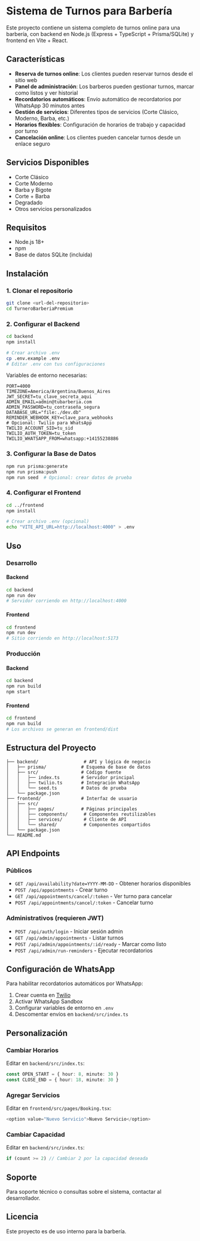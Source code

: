 # Sistema de Turnos para Barbería

Este proyecto contiene un sistema completo de turnos online para una barbería, con backend en Node.js (Express + TypeScript + Prisma/SQLite) y frontend en Vite + React.

## Características

- **Reserva de turnos online**: Los clientes pueden reservar turnos desde el sitio web
- **Panel de administración**: Los barberos pueden gestionar turnos, marcar como listos y ver historial
- **Recordatorios automáticos**: Envío automático de recordatorios por WhatsApp 30 minutos antes
- **Gestión de servicios**: Diferentes tipos de servicios (Corte Clásico, Moderno, Barba, etc.)
- **Horarios flexibles**: Configuración de horarios de trabajo y capacidad por turno
- **Cancelación online**: Los clientes pueden cancelar turnos desde un enlace seguro

## Servicios Disponibles

- Corte Clásico
- Corte Moderno
- Barba y Bigote
- Corte + Barba
- Degradado
- Otros servicios personalizados

## Requisitos

- Node.js 18+
- npm
- Base de datos SQLite (incluida)

## Instalación

### 1. Clonar el repositorio
```bash
git clone <url-del-repositorio>
cd TurneroBarberiaPremium
```

### 2. Configurar el Backend
```bash
cd backend
npm install

# Crear archivo .env
cp .env.example .env
# Editar .env con tus configuraciones
```

Variables de entorno necesarias:
```env
PORT=4000
TIMEZONE=America/Argentina/Buenos_Aires
JWT_SECRET=tu_clave_secreta_aqui
ADMIN_EMAIL=admin@tubarberia.com
ADMIN_PASSWORD=tu_contraseña_segura
DATABASE_URL="file:./dev.db"
REMINDER_WEBHOOK_KEY=clave_para_webhooks
# Opcional: Twilio para WhatsApp
TWILIO_ACCOUNT_SID=tu_sid
TWILIO_AUTH_TOKEN=tu_token
TWILIO_WHATSAPP_FROM=whatsapp:+14155238886
```

### 3. Configurar la Base de Datos
```bash
npm run prisma:generate
npm run prisma:push
npm run seed  # Opcional: crear datos de prueba
```

### 4. Configurar el Frontend
```bash
cd ../frontend
npm install

# Crear archivo .env (opcional)
echo "VITE_API_URL=http://localhost:4000" > .env
```

## Uso

### Desarrollo

#### Backend
```bash
cd backend
npm run dev
# Servidor corriendo en http://localhost:4000
```

#### Frontend
```bash
cd frontend
npm run dev
# Sitio corriendo en http://localhost:5173
```

### Producción

#### Backend
```bash
cd backend
npm run build
npm start
```

#### Frontend
```bash
cd frontend
npm run build
# Los archivos se generan en frontend/dist
```

## Estructura del Proyecto

```
├── backend/                 # API y lógica de negocio
│   ├── prisma/             # Esquema de base de datos
│   ├── src/                # Código fuente
│   │   ├── index.ts        # Servidor principal
│   │   ├── twilio.ts       # Integración WhatsApp
│   │   └── seed.ts         # Datos de prueba
│   └── package.json
├── frontend/               # Interfaz de usuario
│   ├── src/
│   │   ├── pages/          # Páginas principales
│   │   ├── components/      # Componentes reutilizables
│   │   ├── services/        # Cliente de API
│   │   └── shared/          # Componentes compartidos
│   └── package.json
└── README.md
```

## API Endpoints

### Públicos
- `GET /api/availability?date=YYYY-MM-DD` - Obtener horarios disponibles
- `POST /api/appointments` - Crear turno
- `GET /api/appointments/cancel/:token` - Ver turno para cancelar
- `POST /api/appointments/cancel/:token` - Cancelar turno

### Administrativos (requieren JWT)
- `POST /api/auth/login` - Iniciar sesión admin
- `GET /api/admin/appointments` - Listar turnos
- `POST /api/admin/appointments/:id/ready` - Marcar como listo
- `POST /api/admin/run-reminders` - Ejecutar recordatorios

## Configuración de WhatsApp

Para habilitar recordatorios automáticos por WhatsApp:

1. Crear cuenta en [Twilio](https://www.twilio.com/)
2. Activar WhatsApp Sandbox
3. Configurar variables de entorno en `.env`
4. Descomentar envíos en `backend/src/index.ts`

## Personalización

### Cambiar Horarios
Editar en `backend/src/index.ts`:
```typescript
const OPEN_START = { hour: 8, minute: 30 }
const CLOSE_END = { hour: 18, minute: 30 }
```

### Agregar Servicios
Editar en `frontend/src/pages/Booking.tsx`:
```typescript
<option value="Nuevo Servicio">Nuevo Servicio</option>
```

### Cambiar Capacidad
Editar en `backend/src/index.ts`:
```typescript
if (count >= 2) // Cambiar 2 por la capacidad deseada
```

## Soporte

Para soporte técnico o consultas sobre el sistema, contactar al desarrollador.

## Licencia

Este proyecto es de uso interno para la barbería.


